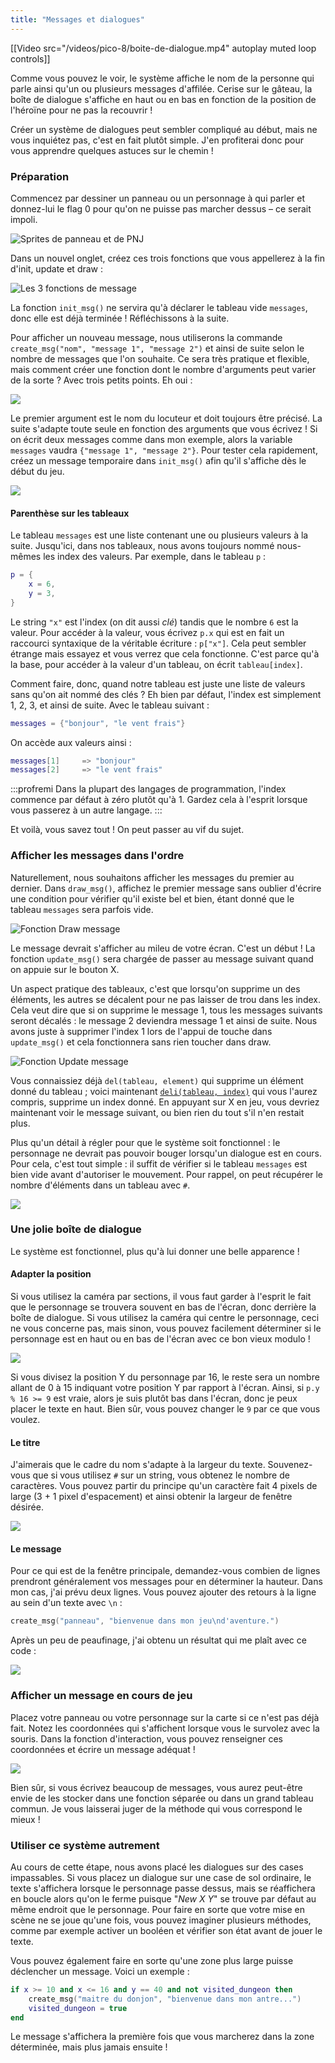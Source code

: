 ```yaml
---
title: "Messages et dialogues"
---
```


[[Video src="/videos/pico-8/boite-de-dialogue.mp4" autoplay muted loop controls]]

Comme vous pouvez le voir, le système affiche le nom de la personne qui parle ainsi qu'un ou plusieurs messages d'affilée. Cerise sur le gâteau, la boîte de dialogue s'affiche en haut ou en bas en fonction de la position de l'héroïne pour ne pas la recouvrir !

Créer un système de dialogues peut sembler compliqué au début, mais ne vous inquiétez pas, c'est en fait plutôt simple. J'en profiterai donc pour vous apprendre quelques astuces sur le chemin !

### Préparation

Commencez par dessiner un panneau ou un personnage à qui parler et donnez-lui le flag 0 pour qu'on ne puisse pas marcher dessus – ce serait impoli.

![Sprites de panneau et de PNJ](./sprites-messages.png)

Dans un nouvel onglet, créez ces trois fonctions que vous appellerez à la fin d'init, update et draw :

![Les 3 fonctions de message](./onglet-messages.png)

La fonction `init_msg()` ne servira qu'à déclarer le tableau vide `messages`, donc elle est déjà terminée ! Réfléchissons à la suite.

Pour afficher un nouveau message, nous utiliserons la commande `create_msg("nom", "message 1", "message 2")` et ainsi de suite selon le nombre de messages que l'on souhaite. Ce sera très pratique et flexible, mais comment créer une fonction dont le nombre d'arguments peut varier de la sorte ? Avec trois petits points. Eh oui :

![](./arguments-variables.png)

Le premier argument est le nom du locuteur et doit toujours être précisé. La suite s'adapte toute seule en fonction des arguments que vous écrivez ! Si on écrit deux messages comme dans mon exemple, alors la variable `messages` vaudra `{"message 1", "message 2"}`. Pour tester cela rapidement, créez un message temporaire dans `init_msg()` afin qu'il s'affiche dès le début du jeu.

![](./message-temporaire.png)

#### Parenthèse sur les tableaux

Le tableau `messages` est une liste contenant une ou plusieurs valeurs à la suite. Jusqu'ici, dans nos tableaux, nous avons toujours nommé nous-mêmes les index des valeurs. Par exemple, dans le tableau `p` :

```lua
p = {
    x = 6,
    y = 3,
}
```

Le string `"x"` est l'index (on dit aussi *clé*) tandis que le nombre `6` est la valeur. Pour accéder à la valeur, vous écrivez `p.x` qui est en fait un raccourci syntaxique de la véritable écriture : `p["x"]`. Cela peut sembler étrange mais essayez et vous verrez que cela fonctionne. C'est parce qu'à la base, pour accéder à la valeur d'un tableau, on écrit `tableau[index]`.

Comment faire, donc, quand notre tableau est juste une liste de valeurs sans qu'on ait nommé des clés ? Eh bien par défaut, l'index est simplement 1, 2, 3, et ainsi de suite. Avec le tableau suivant :

```lua
messages = {"bonjour", "le vent frais"}
```

On accède aux valeurs ainsi :

```lua
messages[1]     => "bonjour"
messages[2]     => "le vent frais"
```

:::profremi
Dans la plupart des langages de programmation, l'index commence par défaut à zéro plutôt qu'à 1. Gardez cela à l'esprit lorsque vous passerez à un autre langage.
:::

Et voilà, vous savez tout ! On peut passer au vif du sujet.

### Afficher les messages dans l'ordre

Naturellement, nous souhaitons afficher les messages du premier au dernier. Dans `draw_msg()`, affichez le premier message sans oublier d'écrire une condition pour vérifier qu'il existe bel et bien, étant donné que le tableau `messages` sera parfois vide.

![Fonction Draw message](./draw-msg.png)

Le message devrait s'afficher au mileu de votre écran. C'est un début ! La fonction `update_msg()` sera chargée de passer au message suivant quand on appuie sur le bouton X.

Un aspect pratique des tableaux, c'est que lorsqu'on supprime un des éléments, les autres se décalent pour ne pas laisser de trou dans les index. Cela veut dire que si on supprime le message 1, tous les messages suivants seront décalés : le message 2 deviendra message 1 et ainsi de suite. Nous avons juste à supprimer l'index 1 lors de l'appui de touche dans `update_msg()` et cela fonctionnera sans rien toucher dans draw.

![Fonction Update message](./update-msg.png)

Vous connaissiez déjà `del(tableau, element)` qui supprime un élément donné du tableau ; voici maintenant [`deli(tableau, index)`](https://www.lexaloffle.com/pico-8.php?page=manual#main_div:~:text=deli%20t%20%5Bi%5D) qui vous l'aurez compris, supprime un index donné. En appuyant sur X en jeu, vous devriez maintenant voir le message suivant, ou bien rien du tout s'il n'en restait plus.

Plus qu'un détail à régler pour que le système soit fonctionnel : le personnage ne devrait pas pouvoir bouger lorsqu'un dialogue est en cours. Pour cela, c'est tout simple : il suffit de vérifier si le tableau `messages` est bien vide avant d'autoriser le mouvement. Pour rappel, on peut récupérer le nombre d'éléments dans un tableau avec `#`.

![](./empecher-mouvement.png)

### Une jolie boîte de dialogue

Le système est fonctionnel, plus qu'à lui donner une belle apparence !

#### Adapter la position

Si vous utilisez la caméra par sections, il vous faut garder à l'esprit le fait que le personnage se trouvera souvent en bas de l'écran, donc derrière la boîte de dialogue. Si vous utilisez la caméra qui centre le personnage, ceci ne vous concerne pas, mais sinon, vous pouvez facilement déterminer si le personnage est en haut ou en bas de l'écran avec ce bon vieux modulo !

![](./y-message.png)

Si vous divisez la position Y du personnage par 16, le reste sera un nombre allant de 0 à 15 indiquant votre position Y par rapport à l'écran. Ainsi, si `p.y % 16 >= 9` est vraie, alors je suis plutôt bas dans l'écran, donc je peux placer le texte en haut. Bien sûr, vous pouvez changer le `9` par ce que vous voulez.

#### Le titre

J'aimerais que le cadre du nom s'adapte à la largeur du texte. Souvenez-vous que si vous utilisez `#` sur un string, vous obtenez le nombre de caractères. Vous pouvez partir du principe qu'un caractère fait 4 pixels de large (3 + 1 pixel d'espacement) et ainsi obtenir la largeur de fenêtre désirée.

![](./titre.png)

#### Le message

Pour ce qui est de la fenêtre principale, demandez-vous combien de lignes prendront généralement vos messages pour en déterminer la hauteur. Dans mon cas, j'ai prévu deux lignes. Vous pouvez ajouter des retours à la ligne au sein d'un texte avec `\n` :

```lua
create_msg("panneau", "bienvenue dans mon jeu\nd'aventure.")
```

Après un peu de peaufinage, j'ai obtenu un résultat qui me plaît avec ce code :

![](./design-final.png)

### Afficher un message en cours de jeu

Placez votre panneau ou votre personnage sur la carte si ce n'est pas déjà fait. Notez les coordonnées qui s'affichent lorsque vous le survolez avec la souris. Dans la fonction d'interaction, vous pouvez renseigner ces coordonnées et écrire un message adéquat !

![](./messages-dans-interact.png)

Bien sûr, si vous écrivez beaucoup de messages, vous aurez peut-être envie de les stocker dans une fonction séparée ou dans un grand tableau commun. Je vous laisserai juger de la méthode qui vous correspond le mieux !

### Utiliser ce système autrement

Au cours de cette étape, nous avons placé les dialogues sur des cases impassables. Si vous placez un dialogue sur une case de sol ordinaire, le texte s'affichera lorsque le personnage passe dessus, mais se réaffichera en boucle alors qu'on le ferme puisque "*New X Y*" se trouve par défaut au même endroit que le personnage. Pour faire en sorte que votre mise en scène ne se joue qu'une fois, vous pouvez imaginer plusieurs méthodes, comme par exemple activer un booléen et vérifier son état avant de jouer le texte.

Vous pouvez également faire en sorte qu'une zone plus large puisse déclencher un message. Voici un exemple :

```lua
if x >= 10 and x <= 16 and y == 40 and not visited_dungeon then
    create_msg("maitre du donjon", "bienvenue dans mon antre...")
    visited_dungeon = true
end
```

Le message s'affichera la première fois que vous marcherez dans la zone déterminée, mais plus jamais ensuite !

